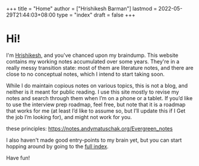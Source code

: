 +++
title = "Home"
author = ["Hrishikesh Barman"]
lastmod = 2022-05-29T21:44:03+08:00
type = "index"
draft = false
+++

# Hi!

I'm [Hrishikesh](https://www.geekodour.org/), and you've chanced upon my braindump.
This website contains my working notes accumulated over some years. They're in a
really messy transition state: most of them are literature notes, and there are
close to no conceptual notes, which I intend to start taking soon.

While I do maintain copious notes on various topics, this is not a blog, and
neither is it meant for public reading. I use this site mostly to revise my
notes and search through them when I’m on a phone or a tablet. If you’d like
to use the interview prep roadmap, feel free, but note that it is a roadmap
that works for me (at least I’d like to assume so, but I’ll update this if I
Get the job I’m looking for), and might not work for you.

these principles:
https://notes.andymatuschak.org/Evergreen_notes

I also haven't made good entry-points to my brain yet, but you can start hopping
around by going to the [full index](/posts/).

Have fun!

